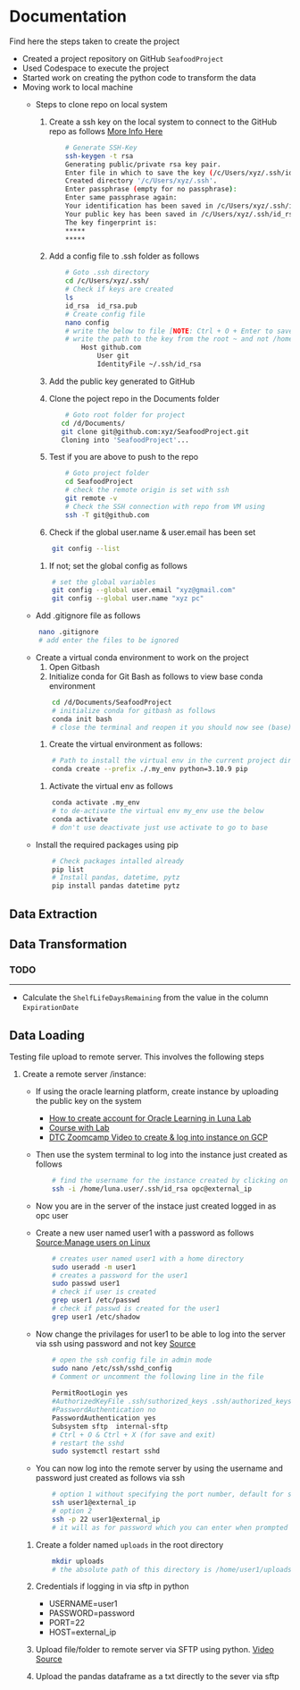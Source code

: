 # Documentation
Find here the steps taken to create the project

* Created a project repository on GitHub `SeafoodProject`
* Used Codespace to execute the project
* Started work on creating the python code to transform the data
* Moving work to local machine
    * Steps to clone repo on local system
        1. Create a ssh key on the local system to connect to the GitHub repo as follows [More Info Here](https://github.com/xyzssyed/sf_eviction/blob/master/docs/README_Dev.md)
            ```bash
                # Generate SSH-Key
                ssh-keygen -t rsa
                Generating public/private rsa key pair.
                Enter file in which to save the key (/c/Users/xyz/.ssh/id_rsa):
                Created directory '/c/Users/xyz/.ssh'.
                Enter passphrase (empty for no passphrase):
                Enter same passphrase again:
                Your identification has been saved in /c/Users/xyz/.ssh/id_rsa
                Your public key has been saved in /c/Users/xyz/.ssh/id_rsa.pub
                The key fingerprint is:
                *****
                *****
            ```
        2. Add a config file to .ssh folder as follows
            ```bash
                # Goto .ssh directory
                cd /c/Users/xyz/.ssh/
                # Check if keys are created
                ls
                id_rsa  id_rsa.pub
                # Create config file
                nano config
                # write the below to file [NOTE: Ctrl + O + Enter to save, Ctrl+X to exit]
                # write the path to the key from the root ~ and not /home
                    Host github.com
                        User git
                        IdentityFile ~/.ssh/id_rsa

            ```
        1. Add the public key generated to GitHub

        1. Clone the poject repo in the Documents folder
            ```bash
                # Goto root folder for project
               cd /d/Documents/
               git clone git@github.com:xyz/SeafoodProject.git
               Cloning into 'SeafoodProject'...
            ```
        1. Test if you are above to push to the repo
            ```bash
                # Goto project folder
                cd SeafoodProject
                # check the remote origin is set with ssh
                git remote -v
                # Check the SSH connection with repo from VM using
                ssh -T git@github.com
            ```
        
        1. Check if the global user.name & user.email has been set
        ```bash
            git config --list 
        ```

        1. If not; set the global config as follows
        ```bash
            # set the global variables
            git config --global user.email "xyz@gmail.com"
            git config --global user.name "xyz pc"
        ```
    * Add .gitignore file as follows
    ```bash
        nano .gitignore
        # add enter the files to be ignored

    ``` 
    * Create a virtual conda environment to work on the project
        1. Open Gitbash
        1. Initialize conda for Git Bash as follows to view base conda environment
        ```bash 
            cd /d/Documents/SeafoodProject
            # initialize conda for gitbash as follows
            conda init bash
            # close the terminal and reopen it you should now see (base)
        ```
        1.  Create the virtual environment as follows:
        ```bash
            # Path to install the virtual env in the current project directory with python 3.10 and pip
            conda create --prefix ./.my_env python=3.10.9 pip 
        ```
        1.  Activate the virtual env  as follows
        ```bash
            conda activate .my_env 
            # to de-activate the virtual env my_env use the below 
            conda activate 
            # don't use deactivate just use activate to go to base
        ```
    * Install the required packages using pip
        ```bash
            # Check packages intalled already
            pip list
            # Install pandas, datetime, pytz
            pip install pandas datetime pytz
        ```
## Data Extraction

## Data Transformation


### TODO
-----
* Calculate the `ShelfLifeDaysRemaining` from the value in the column `ExpirationDate`

## Data Loading

Testing file upload to remote server. This involves the following steps

1. Create a remote server /instance: 
    * If using the oracle learning platform, create instance by uploading the public key on the system
        * [How to create account for Oracle Learning in Luna Lab](https://youtu.be/HOB5dhbcAyo?si=YtRMN-pLgoYRaa3n)
        * [Course with Lab](https://luna.oracle.com/lab/facec73e-8517-4314-877f-d4f8f429c5ab/steps)
        * [DTC Zoomcamp Video to create & log into instance on GCP](https://youtu.be/ae-CV2KfoN0?si=5jR9D7vydv3_YUVZ)

    * Then use the system terminal to log into the instance just created as follows
        ```bash
            # find the username for the instance created by clicking on the instance name in the dashboard and scrolling down to 'Instance Access' info
            ssh -i /home/luna.user/.ssh/id_rsa opc@external_ip 
        ```
    * Now you are in the server of the instace just created logged in as opc user
    * Create a new user named user1 with a password as follows [Source:Manage users on Linux](https://youtu.be/19WOD84JFxA?si=tNLPzMmHFXEflJjQ)
        ```bash
            # creates user named user1 with a home directory
            sudo useradd -m user1
            # creates a password for the user1
            sudo passwd user1
            # check if user is created
            grep user1 /etc/passwd  
            # check if passwd is created for the user1
            grep user1 /etc/shadow 
        ```
    * Now change the privilages for user1 to be able to log into the server via ssh using password and not key [Source](https://www.youtube.com/watch?v=9jC2JyLQZbk)
        ```bash
            # open the ssh config file in admin mode
            sudo nano /etc/ssh/sshd_config
            # Comment or uncomment the following line in the file
            
            PermitRootLogin yes
            #AuthorizedKeyFile .ssh/suthorized_keys .ssh/authorized_keys2
            #PasswordAuthentication no
            PasswordAuthentication yes
            Subsystem sftp  internal-sftp
            # Ctrl + O & Ctrl + X (for save and exit)
            # restart the sshd
            sudo systemctl restart sshd
        ```
    * You can now log into the remote server by using the username and password just created as follows via ssh
        ```bash
            # option 1 without specifying the port number, default for ssh is 22
            ssh user1@external_ip 
            # option 2
            ssh -p 22 user1@external_ip
            # it will as for password which you can enter when prompted
        ```
    
    1. Create a folder named `uploads` in the root directory 
        ```bash
            mkdir uploads
            # the absolute path of this directory is /home/user1/uploads
        ```

    1. Credentials if logging in via sftp in python
        * USERNAME=user1
        * PASSWORD=password
        * PORT=22
        * HOST=external_ip

    
    1. Upload file/folder to remote server via SFTP using python. [Video Source](https://www.youtube.com/watch?v=IQh0K_6ecrU&t=424s)

    1. Upload the pandas dataframe as a txt directly to the sever via sftp

  


